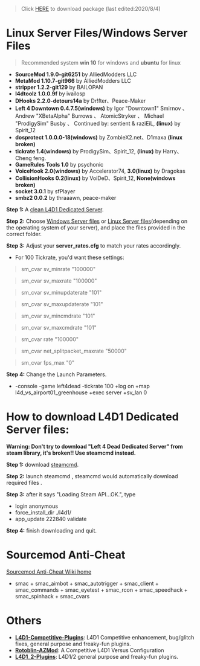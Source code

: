 > Click [HERE](https://github.com/fbef0102/L4D1-Server4Dead/releases) to download package (last edited:2020/8/4)
# Linux Server Files/Windows Server Files
> Recommended system **win 10** for windows and **ubuntu** for linux
* <b>SourceMod 			1.9.0-git6251</b> 	    by AlliedModders LLC
* <b>MetaMod 			1.10.7-git966</b> 	    by AlliedModders LLC
* <b>stripper 			1.2.2-git129</b> 		by BAILOPAN
* <b>l4dtoolz 			1.0.0.9f</b> 		    by ivailosp
* <b>DHooks 			2.2.0-detours14a</b> 	by Dr!fter、Peace-Maker
* <b>Left 4 Downtown 	0.4.7.5(windows)</b>    by Igor "Downtown1" Smirnov 、 Andrew "XBetaAlpha" Burrows 、 AtomicStryker 、 Michael "ProdigySim" Busby 、 Continued by: sentient & raziEiL, <b>(linux)</b> by Spirit_12
* <b>dosprotect 		1.0.0.0-18(windows)</b> by ZombieX2.net、D1maxa <b>(linux broken)</b>
* <b>tickrate 			1.4(windows)</b> 	    by ProdigySim、Spirit_12, <b>(linux)</b> by Harry、Cheng feng.
* <b>GameRules Tools 	1.0</b> 			    by psychonic
* <b>VoiceHook	 		2.0(windows)</b> 	    by Accelerator74, <b>3.0(linux)</b> by Dragokas
* <b>CollisionHooks	 	0.2(linux)</b> 	    	by VoiDeD、Spirit_12, <b>None(windows broken)</b>
* <b>socket				3.0.1</b> 	    		by sfPlayer
* <b>smbz2				0.0.2</b> 	    		by thraaawn, peace-maker

**Step 1:** A [clean L4D1 Dedicated Server](https://github.com/fbef0102/L4D1-Server4Dead/blob/master/README.md#how-to-download-l4d1-dedicated-server-files).

**Step 2:** Choose [Windows Server files](https://github.com/fbef0102/L4D1-Server4Dead/releases/download/v3.0/Windows_Server_files.zip) or [Linux Server files](https://github.com/fbef0102/L4D1-Server4Dead/releases/download/v3.0/Linux_Server_files.zip)(depending on the operating system of your server), and place the files provided in the correct folder.

**Step 3:** Adjust your **server_rates.cfg** to match your rates accordingly.  
* For 100 Tickrate, you'd want these settings:
>sm_cvar sv_minrate 			"100000"

>sm_cvar sv_maxrate 			"100000"

>sm_cvar sv_minupdaterate 		"101"

>sm_cvar sv_maxupdaterate 		"101"

>sm_cvar sv_mincmdrate 			"101"

>sm_cvar sv_maxcmdrate 			"101"

>sm_cvar rate				"100000"

>sm_cvar net_splitpacket_maxrate "50000"

>sm_cvar fps_max    "0"


**Step 4:** Change the Launch Parameters.
  * -console -game left4dead -tickrate 100 +log on +map l4d_vs_airport01_greenhouse +exec server +sv_lan 0

# How to download L4D1 Dedicated Server files:
**Warning: Don't try to download "Left 4 Dead Dedicated Server" from steam library, it's broken!! Use steamcmd instead.**

**Step 1:** download [steamcmd](https://developer.valvesoftware.com/wiki/SteamCMD).

**Step 2:** launch steamcmd , steamcmd would automatically download required files .

**Step 3:** after it says "Loading Steam API...OK.", type
* login anonymous
* force_install_dir ./l4d1/
* app_update 222840 validate

**Step 4:** finish downloading and quit.

# Sourcemod Anti-Cheat
[Sourcemod Anti-Cheat Wiki home](https://bitbucket.org/anticheat/smac/wiki/Home)
* smac + smac_aimbot + smac_autotrigger + smac_client + smac_commands + smac_eyetest + smac_rcon + smac_speedhack + smac_spinhack + smac_cvars

# Others
* <b>[L4D1-Competitive-Plugins](https://github.com/fbef0102/L4D1-Competitive-Plugins)</b>: L4D1 Competitive enhancement, bug/glitch fixes, general purpose and freaky-fun plugins.
* <b>[Rotoblin-AZMod](https://github.com/fbef0102/Rotoblin-AZMod)</b>: A Competitive L4D1 Versus Configuration
* <b>[L4D1_2-Plugins](https://github.com/fbef0102/L4D1_2-Plugins)</b>: L4D1/2 general purpose and freaky-fun plugins.
